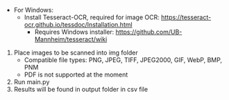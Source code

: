* For Windows: 
  * Install Tesseract-OCR, required for image OCR:
    https://tesseract-ocr.github.io/tessdoc/Installation.html
    * Requires Windows installer:
        https://github.com/UB-Mannheim/tesseract/wiki
1. Place images to be scanned into img folder
   * Compatible file types:  PNG, JPEG, TIFF, JPEG2000, GIF, WebP, BMP, PNM
   * PDF is not supported at the moment
2. Run main.py
3. Results will be found in output folder in csv file